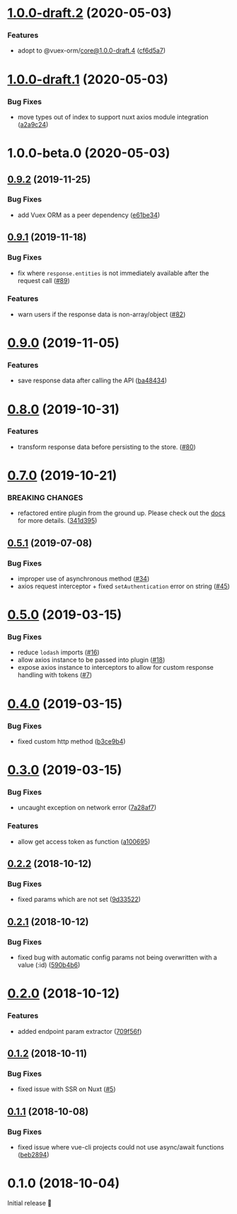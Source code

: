 # [1.0.0-draft.2](https://github.com/vuex-orm/plugin-axios/compare/v1.0.0-draft.1...v1.0.0-draft.2) (2020-05-03)


### Features

* adopt to @vuex-orm/core@1.0.0-draft.4 ([cf6d5a7](https://github.com/vuex-orm/plugin-axios/commit/cf6d5a7d9e963df6bb4064a74a0369a98d5465c2))



# [1.0.0-draft.1](https://github.com/vuex-orm/plugin-axios/compare/v1.0.0-draft.0...v1.0.0-draft.1) (2020-05-03)


### Bug Fixes

* move types out of index to support nuxt axios module integration ([a2a9c24](https://github.com/vuex-orm/plugin-axios/commit/a2a9c2455ad4934c89affe08a7057b8bb83e9937))



# 1.0.0-beta.0 (2020-05-03)



## [0.9.2](https://github.com/vuex-orm/plugin-axios/compare/v0.9.1...v0.9.2) (2019-11-25)


### Bug Fixes

* add Vuex ORM as a peer dependency ([e61be34](https://github.com/vuex-orm/plugin-axios/commit/e61be34a325ac826f7bdf286cbe403701f4514c6))


## [0.9.1](https://github.com/vuex-orm/plugin-axios/compare/v0.9.0...v0.9.1) (2019-11-18)


### Bug Fixes

* fix where `response.entities` is not immediately available after the request call ([#89](https://github.com/vuex-orm/plugin-axios/issues/89))

### Features

* warn users if the response data is non-array/object ([#82](https://github.com/vuex-orm/plugin-axios/issues/82))


# [0.9.0](https://github.com/vuex-orm/plugin-axios/compare/v0.8.0...v0.9.0) (2019-11-05)


### Features

* save response data after calling the API ([ba48434](https://github.com/vuex-orm/plugin-axios/commit/ba4843401eb7570007074266e4c5362930baf0c9))


# [0.8.0](https://github.com/vuex-orm/plugin-axios/compare/v0.7.0...v0.8.0) (2019-10-31)


### Features

* transform response data before persisting to the store. ([#80](https://github.com/vuex-orm/plugin-axios/pull/80))


# [0.7.0](https://github.com/vuex-orm/plugin-axios/compare/v0.5.1...v0.7.0) (2019-10-21)


### BREAKING CHANGES

* refactored entire plugin from the ground up. Please check out the [docs](https://vuex-orm.github.io/plugin-axios) for more details. ([341d395](https://github.com/vuex-orm/plugin-axios/commit/341d395133073b06e36e8f1d4f957003f2c68aa1))


## [0.5.1](https://github.com/vuex-orm/plugin-axios/compare/0.5.0...v0.5.1) (2019-07-08)


### Bug Fixes

* improper use of asynchronous method ([#34](https://github.com/vuex-orm/plugin-axios/issues/34))
* axios request interceptor + fixed `setAuthentication` error on string ([#45](https://github.com/vuex-orm/plugin-axios/pull/45))


# [0.5.0](https://github.com/vuex-orm/plugin-axios/compare/0.4.0...0.5.0) (2019-03-15)


### Bug Fixes

* reduce `lodash` imports ([#16](https://github.com/vuex-orm/plugin-axios/issues/16))
* allow axios instance to be passed into plugin ([#18](https://github.com/vuex-orm/plugin-axios/issues/18))
* expose axios instance to interceptors to allow for custom response handling with tokens ([#7](https://github.com/vuex-orm/plugin-axios/issues/7))

# [0.4.0](https://github.com/vuex-orm/plugin-axios/compare/0.3.0...0.4.0) (2019-03-15)


### Bug Fixes

* fixed custom http method ([b3ce9b4](https://github.com/vuex-orm/plugin-axios/commit/b3ce9b45f534c191140a2770334b74b7de4eaf4e))


# [0.3.0](https://github.com/vuex-orm/plugin-axios/compare/0.2.2...0.3.0) (2019-03-15)


### Bug Fixes

* uncaught exception on network error ([7a28af7](https://github.com/vuex-orm/plugin-axios/commit/7a28af7c0324221e262dd71826e86e7a9473439c))


### Features

* allow get access token as function ([a100695](https://github.com/vuex-orm/plugin-axios/commit/a100695244351bdce3cdba104b2633696c51c73e))


## [0.2.2](https://github.com/vuex-orm/plugin-axios/compare/0.2.1...0.2.2) (2018-10-12)


### Bug Fixes

* fixed params which are not set ([9d33522](https://github.com/vuex-orm/plugin-axios/commit/9d33522a0510ef219b997ba46a042d4369c353b8))


## [0.2.1](https://github.com/vuex-orm/plugin-axios/compare/0.2.0...0.2.1) (2018-10-12)


### Bug Fixes

* fixed bug with automatic config params not being overwritten with a value (:id) ([590b4b6](https://github.com/vuex-orm/plugin-axios/commit/590b4b61306b5ee98f588856deb4d3bf0fc6b9bb))


# [0.2.0](https://github.com/vuex-orm/plugin-axios/compare/0.1.2...0.2.0) (2018-10-12)


### Features

* added endpoint param extractor ([709f56f](https://github.com/vuex-orm/plugin-axios/commit/709f56f585b967f1a4f8f2663b5652b67bbfe92e))


## [0.1.2](https://github.com/vuex-orm/plugin-axios/compare/0.1.1...0.1.2) (2018-10-11)


### Bug Fixes

* fixed issue with SSR on Nuxt ([#5](https://github.com/vuex-orm/plugin-axios/issues/5))


## [0.1.1](https://github.com/vuex-orm/plugin-axios/compare/0.1.0...0.1.1) (2018-10-08)


### Bug Fixes

* fixed issue where vue-cli projects could not use async/await functions ([beb2894](https://github.com/vuex-orm/plugin-axios/commit/beb2894ae25eba717ef8eecf0d5188de1067bad0))


# 0.1.0 (2018-10-04)


Initial release 🎉 

